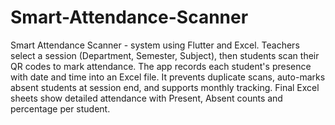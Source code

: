 # Smart-Attendance-Scanner
Smart Attendance Scanner - system using Flutter and Excel. Teachers select a session (Department, Semester, Subject), then students scan their QR codes to mark attendance. The app records each student's presence with date and time into an Excel file. It prevents duplicate scans, auto-marks absent students at session end, and supports monthly tracking. Final Excel sheets show detailed attendance with Present, Absent counts and percentage per student. 
